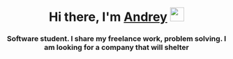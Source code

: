 <h1 align="center">Hi there, I'm <a href="https://vk.com/feelan" target="_blank">Andrey</a> 
<img src="https://github.com/blackcater/blackcater/raw/main/images/Hi.gif" height="32"/></h1>
<h3 align="center">Software student. I share my freelance work, problem solving. I am looking for a company that will shelter</h3>
